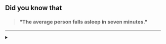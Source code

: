## Did you know that

<h3>
  <blockquote>
<!--START_SECTION:debris-->                                                                                                                                                                                                      
"The average person falls asleep in seven minutes."
<!--END_SECTION:debris-->
  </blockquote>
</h3>

-----

<details>
  <summary></summary>

<img src="https://github-readme-stats.vercel.app/api?show_icons=true&hide=issues&username=ekickx"> <img src="https://github-readme-stats.vercel.app/api/top-langs/?layout=compact&username=ekickx">

</details>

